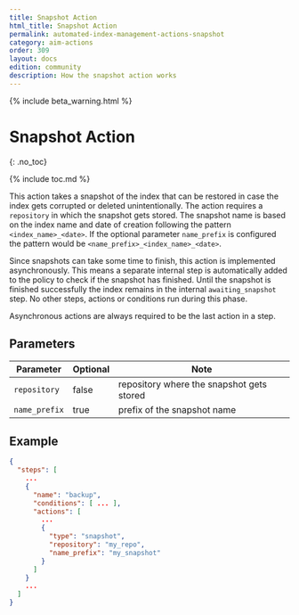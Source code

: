 ```yaml
---
title: Snapshot Action
html_title: Snapshot Action
permalink: automated-index-management-actions-snapshot
category: aim-actions
order: 309
layout: docs
edition: community
description: How the snapshot action works
---
```

<!--- Copyright 2023 floragunn GmbH -->

{% include beta_warning.html %}

# Snapshot Action
{: .no_toc}

{% include toc.md %}

This action takes a snapshot of the index that can be restored in case the index gets corrupted or deleted unintentionally.
The action requires a `repository` in which the snapshot gets stored.
The snapshot name is based on the index name and date of creation following the pattern `<index_name>_<date>`.
If the optional parameter `name_prefix` is configured the pattern would be `<name_prefix>_<index_name>_<date>`.

Since snapshots can take some time to finish, this action is implemented asynchronously.
This means a separate internal step is automatically added to the policy to check if the snapshot has finished.
Until the snapshot is finished successfully the index remains in the internal `awaiting_snapshot` step.
No other steps, actions or conditions run during this phase.

Asynchronous actions are always required to be the last action in a step.

## Parameters

| Parameter     | Optional | Note                                      |
|---------------|----------|-------------------------------------------|
| `repository`  | false    | repository where the snapshot gets stored |
| `name_prefix` | true     | prefix of the snapshot name               |

## Example

```json
{
  "steps": [
    ...
    {
      "name": "backup",
      "conditions": [ ... ],
      "actions": [
        ...
        {
          "type": "snapshot",
          "repository": "my_repo",
          "name_prefix": "my_snapshot"
        }
      ]
    }
    ...
  ]
}
```